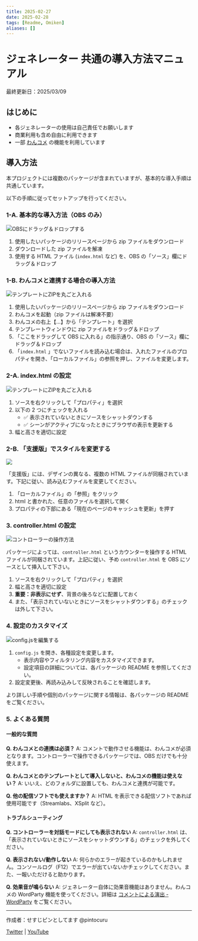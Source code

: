 ```yaml
---
title: 2025-02-27
date: 2025-02-28
tags: [Readme, Omiken]
aliases: []
---
```


# ジェネレーター 共通の導入方法マニュアル

最終更新日：2025/03/09

## はじめに

- 各ジェネレーターの使用は自己責任でお願いします
- 商業利用も含め自由に利用できます
- 一部 [わんコメ](https://onecomme.com/) の機能を利用しています

## 導入方法

本プロジェクトには複数のパッケージが含まれていますが、基本的な導入手順は共通しています。

以下の手順に従ってセットアップを行ってください。

### 1-A. 基本的な導入方法（OBS のみ）

![OBSにドラッグ＆ドロップする](images/2-1.jpg)

1. 使用したいパッケージのリリースページから zip ファイルをダウンロード
2. ダウンロードした zip ファイルを解凍
3. 使用する HTML ファイル (`index.html` など) を、OBS の「ソース」欄にドラッグ＆ドロップ

### 1-B. わんコメと連携する場合の導入方法

![テンプレートにZIPを丸ごと入れる](images/2-2.jpg)

1. 使用したいパッケージのリリースページから zip ファイルをダウンロード
2. わんコメを起動（zip ファイルは解凍不要）
3. わんコメの右上【…】から「テンプレート」を選択
4. テンプレートウィンドウに zip ファイルをドラッグ＆ドロップ
5. 「ここをドラッグして OBS に入れる」の指示通り、OBS の「ソース」欄にドラッグ＆ドロップ
6. 「`index.html` 」でないファイルを読み込む場合は、入れたファイルのプロパティを開き、「ローカルファイル」の参照を押し、ファイルを変更します。

### 2-A. index.html の設定

![テンプレートにZIPを丸ごと入れる](images/2-3.png)

1. ソースを右クリックして「プロパティ」を選択
2. 以下の 2 つにチェックを入れる
   - ✅ 表示されていないときにソースをシャットダウンする
   - ✅ シーンがアクティブになったときにブラウザの表示を更新する
3. 幅と高さを適切に設定

### 2-B. 「支援版」でスタイルを変更する

![](images/2-4.jpg)

「支援版」には、デザインの異なる、複数の HTML ファイルが同梱されています。下記に従い、読み込むファイルを変更してください。

1. 「ローカルファイル」の「参照」をクリック
2. html と書かれた、任意のファイルを選択して開く
3. プロパティの下部にある「現在のページのキャッシュを更新」を押す

### 3. controller.html の設定

![コントローラーの操作方法](images/1-2.jpg)

パッケージによっては、`controller.html` というカウンターを操作する HTML ファイルが同梱されています。上記に従い、予め `controller.html` を OBS にソースとして挿入して下さい。

1. ソースを右クリックして「プロパティ」を選択
2. 幅と高さを適切に設定
3. **重要：非表示にせず**、背景の後ろなどに配置しておく
4. また、「表示されていないときにソースをシャットダウンする」のチェックは外して下さい。

### 4. 設定のカスタマイズ

![config.jsを編集する](images/4-1.jpg)

1. `config.js` を開き、各種設定を変更します。
   - 表示内容やフィルタリング内容をカスタマイズできます。
   - 設定項目の詳細については、各パッケージの README を参照してください。
2. 設定変更後、再読み込みして反映されることを確認します。

より詳しい手順や個別のパッケージに関する情報は、各パッケージの README をご覧ください。

### 5. よくある質問

#### 一般的な質問

**Q. わんコメとの連携は必須？**
A: コメントで動作させる機能は、わんコメが必須となります。コントローラーで操作できるパッケージでは、OBS だけでも十分使えます。

**Q. わんコメとのテンプレートとして導入しないと、わんコメの機能は使えない？**
A: いいえ、どのフォルダに設置しても、わんコメと連携が可能です。

**Q. 他の配信ソフトでも使えますか？**
A: HTML を表示できる配信ソフトであれば使用可能です（Streamlabs、XSplit など）。

#### トラブルシューティング

**Q. コントローラーを対話モードにしても表示されない**
A: `controller.html` は、「表示されていないときにソースをシャットダウンする」のチェックを外してください。

**Q. 表示されない/動作しない**
A: 何らかのエラーが起きているのかもしれません。コンソールログ（F12）でエラーが出ていないかチェックしてください。また、一報いただけると助かります。

**Q. 効果音が鳴らない**
A: ジェネレーター自体に効果音機能はありません。わんコメの WordParty 機能を使ってください。詳細は [コメントによる演出 - WordParty](https://onecomme.com/docs/feature/wordparty) をご覧ください。

---

作成者：せすじピンとしてます @pintocuru

[Twitter](https://twitter.com/pintocuru) | [YouTube](https://www.youtube.com/@pintocuru)
